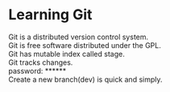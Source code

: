 # Learning Git
Git is a distributed version control system.   
Git is free software distributed under the GPL.  
Git has mutable index called stage.  
Git tracks changes.  
password: ******  
Create a new branch(dev) is quick and simply.

